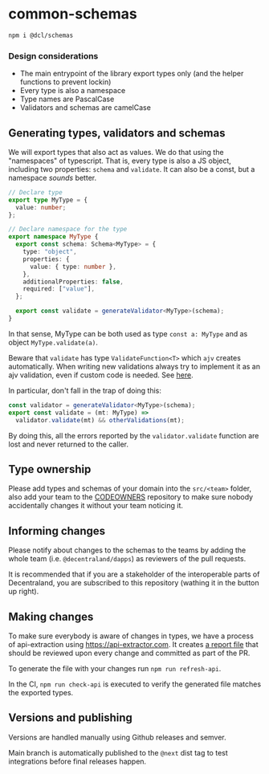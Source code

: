 # common-schemas

```bash
npm i @dcl/schemas
```

### Design considerations

- The main entrypoint of the library export types only (and the helper functions to prevent lockin)
- Every type is also a namespace
- Type names are PascalCase
- Validators and schemas are camelCase

## Generating types, validators and schemas

We will export types that also act as values. We do that using the "namespaces" of typescript. That is, every type is also a JS object, including two properties: `schema` and `validate`. It can also be a const, but a namespace _sounds_ better.

```ts
// Declare type
export type MyType = {
  value: number;
};

// Declare namespace for the type
export namespace MyType {
  export const schema: Schema<MyType> = {
    type: "object",
    properties: {
      value: { type: number },
    },
    additionalProperties: false,
    required: ["value"],
  };

  export const validate = generateValidator<MyType>(schema);
}
```

In that sense, MyType can be both used as type `const a: MyType` and as object `MyType.validate(a)`.

Beware that `validate` has type `ValidateFunction<T>` which `ajv` creates automatically. When writing new
validations always try to implement it as an ajv validation, even if custom code is needed. See [here](https://ajv.js.org/keywords.html#define-keyword-with-code-generation-function).

In particular, don't fall in the trap of doing this:

```ts
const validator = generateValidator<MyType>(schema);
export const validate = (mt: MyType) =>
  validator.validate(mt) && otherValidations(mt);
```

By doing this, all the errors reported by the `validator.validate` function are lost and never returned
to the caller.

## Type ownership

Please add types and schemas of your domain into the `src/<team>` folder, also add your team to the [CODEOWNERS](.github/CODEOWNERS) repository to make sure nobody accidentally changes it without your team noticing it.

## Informing changes

Please notify about changes to the schemas to the teams by adding the whole team (i.e. `@decentraland/dapps`) as reviewers of the pull requests.

It is recommended that if you are a stakeholder of the interoperable parts of Decentraland, you are subscribed to this repository (wathing it in the button up right).

## Making changes

To make sure everybody is aware of changes in types, we have a process of api-extraction using https://api-extractor.com. It creates [a report file](report/schemas.api.md) that should be reviewed upon every change and committed as part of the PR.

To generate the file with your changes run `npm run refresh-api`.

In the CI, `npm run check-api` is executed to verify the generated file matches the exported types.

## Versions and publishing

Versions are handled manually using Github releases and semver.

Main branch is automatically published to the `@next` dist tag to test integrations before final releases happen.
